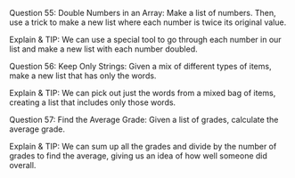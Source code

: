 Question 55: Double Numbers in an Array: Make a list of numbers. Then, use a trick to make a new list where each number is twice its original value.

Explain & TIP: We can use a special tool to go through each number in our list and make a new list with each number doubled.

Question 56: Keep Only Strings: Given a mix of different types of items, make a new list that has only the words.

Explain & TIP: We can pick out just the words from a mixed bag of items, creating a list that includes only those words.

Question 57: Find the Average Grade: Given a list of grades, calculate the average grade.

Explain & TIP: We can sum up all the grades and divide by the number of grades to find the average, giving us an idea of how well someone did overall.